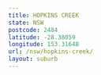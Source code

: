 ```yaml
---
title: HOPKINS CREEK
state: NSW
postcode: 2484
latitude: -28.38059
longitude: 153.31648
url: /nsw/hopkins-creek/
layout: suburb
---
```

